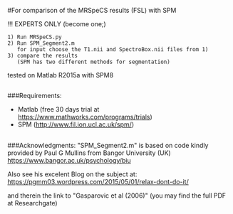 #For comparison of the MRSpeCS results (FSL) with SPM

!!! EXPERTS ONLY (become one;)

    1) Run MRSpeCS.py
    2) Run SPM_Segment2.m
       for input choose the T1.nii and SpectroBox.nii files from 1)
    3) compare the results
       (SPM has two different methods for segmentation)

tested on Matlab R2015a with SPM8

##
###Requirements:
   - Matlab (free 30 days trial at https://www.mathworks.com/programs/trials)
   - SPM (http://www.fil.ion.ucl.ac.uk/spm/)

##
###Acknowledgments:
   "SPM_Segment2.m" is based on code kindly provided by Paul G Mullins from
   Bangor University (UK) https://www.bangor.ac.uk/psychology/biu

   Also see his excelent Blog on the subject at:
   https://pgmm03.wordpress.com/2015/05/01/relax-dont-do-it/

   and therein the link to "Gasparovic et al (2006)"
   (you may find the full PDF at Researchgate)
